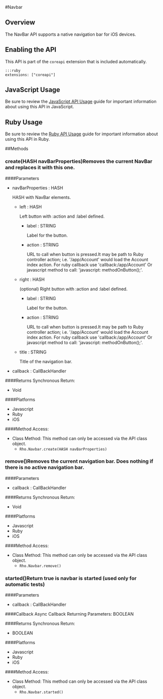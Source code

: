 #Navbar


## Overview
<p>The NavBar API supports a native navigation bar for iOS devices.</p>
<h2>Enabling the API</h2>

<p>This API is part of the <code>coreapi</code> extension that is included automatically.</p>

<pre><code>:::ruby
extensions: ["coreapi"]
</code></pre>

<h2>JavaScript Usage</h2>

<p>Be sure to review the <a href="/guide/api_js">JavaScript API Usage</a> guide for important information about using this API in JavaScript.</p>

<h2>Ruby Usage</h2>

<p>Be sure to review the <a href="/guide/api_ruby">Ruby API Usage</a> guide for important information about using this API in Ruby.</p>



##Methods



### create(<span class="text-info">HASH</span> navBarProperties)Removes the current NavBar and replaces it with this one.

####Parameters
<ul><li>navBarProperties : <span class='text-info'>HASH</span><p>HASH with NavBar elements. </p></li><ul><li>left : <span class='text-info'>HASH</span><p>Left button with :action and :label defined. </p></li><ul><li>label : <span class='text-info'>STRING</span><p>Label for the button. </p></li><li>action : <span class='text-info'>STRING</span><p>URL to call when button is pressed.It may be path to Ruby controller action; i.e. '/app/Account' would load the Account index action. For ruby callback use 'callback:/app/Account' Or javascript method to call: 'javascript: methodOnButton();'. </p></li></ul><li>right : <span class='text-info'>HASH</span><p>(optional) Right button with :action and :label defined. </p></li><ul><li>label : <span class='text-info'>STRING</span><p>Label for the button. </p></li><li>action : <span class='text-info'>STRING</span><p>URL to call when button is pressed.It may be path to Ruby controller action; i.e. '/app/Account' would load the Account index action. For ruby callback use 'callback:/app/Account' Or javascript method to call: 'javascript: methodOnButton();'. </p></li></ul><li>title : <span class='text-info'>STRING</span><p>Title of the navigation bar. </p></li></ul><li>callback : <span class='text-info'>CallBackHandler</span></li></ul>

####Returns
Synchronous Return:<ul><li>Void</li></ul>

####Platforms

* Javascript
* Ruby
* iOS

####Method Access:
<ul><li><i class="icon-book"></i>Class Method: This method can only be accessed via the API class object. <ul><li><code>Rho.Navbar.create(<span class="text-info">HASH</span> navBarProperties)</code> </li></ul></li></ul>

### remove()Removes the current navigation bar. Does nothing if there is no active navigation bar.

####Parameters
<ul><li>callback : <span class='text-info'>CallBackHandler</span></li></ul>

####Returns
Synchronous Return:<ul><li>Void</li></ul>

####Platforms

* Javascript
* Ruby
* iOS

####Method Access:
<ul><li><i class="icon-book"></i>Class Method: This method can only be accessed via the API class object. <ul><li><code>Rho.Navbar.remove()</code> </li></ul></li></ul>

### started()Return true is navbar is started (used only for automatic tests)

####Parameters
<ul><li>callback : <span class='text-info'>CallBackHandler</span></li></ul>

####Callback
Async Callback Returning Parameters: <span class='text-info'>BOOLEAN</span></p><ul></ul>

####Returns
Synchronous Return:<ul><li>BOOLEAN</li></ul>

####Platforms

* Javascript
* Ruby
* iOS

####Method Access:
<ul><li><i class="icon-book"></i>Class Method: This method can only be accessed via the API class object. <ul><li><code>Rho.Navbar.started()</code> </li></ul></li></ul>